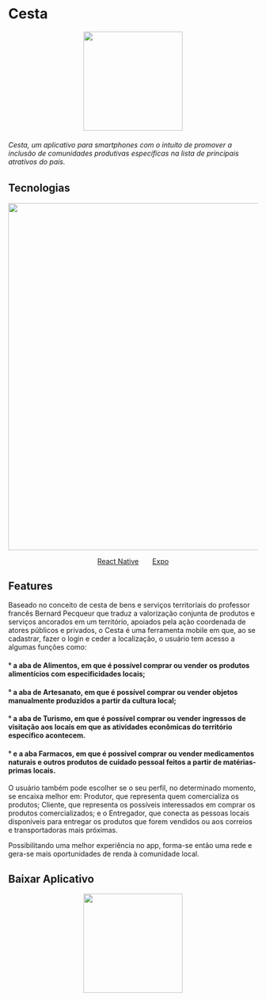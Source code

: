 <h1> Cesta </h1>

<p align="center">
<img width="200" height="auto" src="https://i.imgur.com/kIyMyrw.png"/> 
 </p>
<h6> Cesta, um aplicativo para smartphones com o intuito de promover a inclusão de comunidades produtivas específicas na lista de principais atrativos do país. </h6>

## Tecnologias

<div>
<p align="center">
<img width="700" heigth="auto" src="https://www.hammermarketing.com/wp-content/uploads/sites/2/2020/11/react-native_large.jpg"/> 
 </p>
</div>
<p align="center">
 <a href="https://reactnative.dev/">React Native</a> &nbsp &nbsp &nbsp <a href="https://expo.io/">Expo</a>

## Features

Baseado no conceito de cesta de bens e serviços territoriais do professor francês Bernard Pecqueur que traduz a valorização conjunta de produtos e serviços ancorados em um território, apoiados pela ação coordenada de atores públicos e privados, o Cesta é uma ferramenta mobile em que, ao se cadastrar, fazer o login e ceder a localização, o usuário tem acesso a algumas funções como:

<h4> ° a aba de Alimentos, em que é possível comprar ou vender os produtos alimentícios com especificidades locais;</h4>

<h4> ° a aba de Artesanato, em que é possível comprar ou vender objetos manualmente produzidos a partir da cultura local; </h4>

<h4> ° a aba de Turismo, em que é possível comprar ou vender ingressos de visitação aos locais em que as atividades econômicas do território específico acontecem. </h4>

<h4> ° e a aba Farmacos, em que é possível comprar ou vender medicamentos naturais e outros produtos de cuidado pessoal feitos a partir de matérias-primas locais. </h4>

O usuário também pode escolher se o seu perfil, no determinado momento, se encaixa melhor em:
Produtor, que representa quem comercializa os produtos;
Cliente, que representa os possíveis interessados em comprar os produtos comercializados;
e o Entregador, que conecta as pessoas locais disponíveis para entregar os produtos que forem vendidos ou aos correios e transportadoras mais próximas.

Possibilitando uma melhor experiência no app, forma-se então uma rede e gera-se mais oportunidades de renda à comunidade local.

## Baixar Aplicativo

<p align="center">
<img width="200" height="auto" src="https://i.imgur.com/ihwYJLO.png"/> 
 </p>

